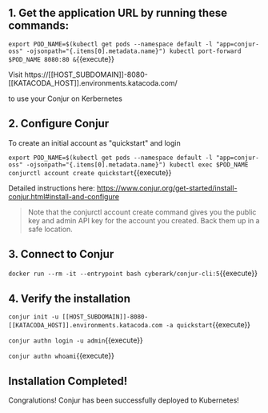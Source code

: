 
## 1. Get the application URL by running these commands:
  `export POD_NAME=$(kubectl get pods --namespace default -l "app=conjur-oss" -ojsonpath="{.items[0].metadata.name}")
  kubectl port-forward $POD_NAME 8080:80 &`{{execute}}

Visit https://[[HOST_SUBDOMAIN]]-8080-[[KATACODA_HOST]].environments.katacoda.com/

 to use your Conjur on Kerbernetes

## 2. Configure Conjur
  To create an initial account as "quickstart" and login
  
  `export POD_NAME=$(kubectl get pods --namespace default -l "app=conjur-oss" -ojsonpath="{.items[0].metadata.name}")
  kubectl exec $POD_NAME conjurctl account create quickstart`{{execute}}

Detailed instructions here: https://www.conjur.org/get-started/install-conjur.html#install-and-configure

>  Note that the conjurctl account create command gives you the public key and admin API key for the account you created.
>  Back them up in a safe location.

## 3. Connect to Conjur
  `docker run --rm -it --entrypoint bash cyberark/conjur-cli:5`{{execute}}

## 4. Verify the installation
  `conjur init -u [[HOST_SUBDOMAIN]]-8080-[[KATACODA_HOST]].environments.katacoda.com -a quickstart`{{execute}}

  `conjur authn login -u admin`{{execute}}
  
  `conjur authn whoami`{{execute}}

## Installation Completed!

Congralutions!  Conjur has been successfully deployed to Kubernetes!
